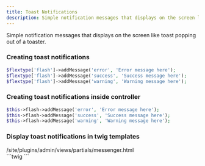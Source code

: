 ```yaml
---
title: Toast Notifications
description: Simple notification messages that displays on the screen like toast popping out of a toaster.
---
```


Simple notification messages that displays on the screen like toast popping out of a toaster.

### Creating toast notifications

```php
$flextype['flash']->addMessage('error', 'Error message here');
$flextype['flash']->addMessage('success', 'Success message here');
$flextype['flash']->addMessage('warning', 'Warning message here');
```

### Creating toast notifications inside controller

```php
$this->flash->addMessage('error', 'Error message here');
$this->flash->addMessage('success', 'Success message here');
$this->flash->addMessage('warning', 'Warning message here');
```


### Display toast notifications in twig templates

<div class="file-header"><i class="far fa-file-alt"></i> /site/plugins/admin/views/partials/messenger.html</div>
```twig
<script type="text/javascript">
    Messenger.options = {
        extraClasses: 'messenger-fixed messenger-on-bottom messenger-on-right',
        theme: 'flat'
    }

    {% for message in flash()['success'] %}
        Messenger().post({ type: "success", message : "{{ message }}", hideAfter: '3' });
    {% endfor %}

    {% for message in flash()['warning'] %}
        Messenger().post({ type: "warning", message : "{{ message }}", hideAfter: '3' });
    {% endfor %}

    {% for message in flash()['error'] %}
        Messenger().post({ type: "error", message : "{{ message }}", hideAfter: '3' });
    {% endfor %}
</script>
```
